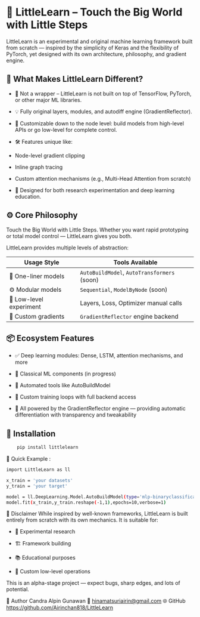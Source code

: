 # 🌱 LittleLearn – Touch the Big World with Little Steps

LittleLearn is an experimental and original machine learning framework built from scratch — inspired by the simplicity of Keras and the flexibility of PyTorch, yet designed with its own architecture, philosophy, and gradient engine.

## 🧠 What Makes LittleLearn Different?
- 🔧 Not a wrapper – LittleLearn is not built on top of TensorFlow, PyTorch, or other major ML libraries.

- 💡 Fully original layers, modules, and autodiff engine (GradientReflector).

- 🧩 Customizable down to the node level: build models from high-level APIs or go low-level for complete control.

- 🛠️ Features unique like:

- Node-level gradient clipping

- Inline graph tracing

- Custom attention mechanisms (e.g., Multi-Head Attention from scratch)

- 🤯 Designed for both research experimentation and deep learning education.

## ⚙️ Core Philosophy
Touch the Big World with Little Steps.
Whether you want rapid prototyping or total model control — LittleLearn gives you both.

LittleLearn provides multiple levels of abstraction:

| Usage Style               | Tools Available                           |
|--------------------------|-------------------------------------------|
| 💬 One-liner models      | `AutoBuildModel`, `AutoTransformers` (soon) |
| ⚙️ Modular models        | `Sequential`, `ModelByNode` (soon)        |
| 🔬 Low-level experiment  | Layers, Loss, Optimizer manual calls      |
| 🧠 Custom gradients      | `GradientReflector` engine backend        |


## 📦 Ecosystem Features
- ✅ Deep learning modules: Dense, LSTM, attention mechanisms, and more

- 🧮 Classical ML components (in progress)

- 🤖 Automated tools like AutoBuildModel

- 🔄 Custom training loops with full backend access

- 🧠 All powered by the GradientReflector engine — providing automatic differentiation with    transparency and tweakability

## 🔧 Installation

```bash
    pip install littlelearn
```

🚀 Quick Example : 
```bash
import LittleLearn as ll 

x_train = 'your datasets'
y_train = 'your target'

model = ll.DeepLearning.Model.AutoBuildModel(type='mlp-binaryclassification',level='balance')
model.fit(x_train,y_train.reshape(-1,1),epochs=10,verbose=1)
```
📌 Disclaimer
While inspired by well-known frameworks, LittleLearn is built entirely from scratch with its own mechanics.
It is suitable for:

- 🔬 Experimental research

- 🏗️ Framework building

- 📚 Educational purposes

- 🔧 Custom low-level operations

This is an alpha-stage project — expect bugs, sharp edges, and lots of potential.

👤 Author
Candra Alpin Gunawan
📧 hinamatsuriairin@gmail.com
🌐 GitHub https://github.com/Airinchan818/LittleLearn